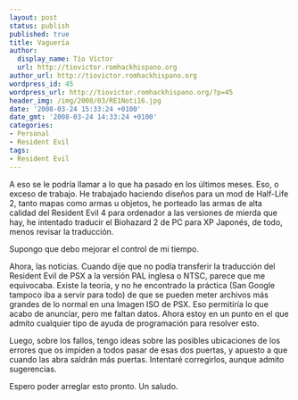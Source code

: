 ```yaml
---
layout: post
status: publish
published: true
title: Vaguería
author:
  display_name: Tío Víctor
  url: http://tiovictor.romhackhispano.org
author_url: http://tiovictor.romhackhispano.org
wordpress_id: 45
wordpress_url: http://tiovictor.romhackhispano.org/?p=45
header_img: /img/2008/03/RE1Noti16.jpg
date: '2008-03-24 15:33:24 +0100'
date_gmt: '2008-03-24 14:33:24 +0100'
categories:
- Personal
- Resident Evil
tags:
- Resident Evil
---
```

A eso se le podría llamar a lo que ha pasado en los últimos meses. Eso, o exceso de trabajo. He trabajado haciendo diseños para un mod de Half-Life 2, tanto mapas como armas u objetos, he porteado las armas de alta calidad del Resident Evil 4 para ordenador a las versiones de mierda que hay, he intentado traducir el Biohazard 2 de PC para XP Japonés, de todo, menos revisar la traducción.

Supongo que debo mejorar el control de mi tiempo.

Ahora, las noticias. Cuando dije que no podía transferir la traducción del Resident Evil de PSX a la versión PAL inglesa o NTSC, parece que me equivocaba. Existe la teoría, y no he encontrado la práctica (San Google tampoco iba a servir para todo) de que se pueden meter archivos más grandes de lo normal en una Imagen ISO de PSX. Eso permitiría lo que acabo de anunciar, pero me faltan datos. Ahora estoy en un punto en el que admito cualquier tipo de ayuda de programación para resolver esto.

Luego, sobre los fallos, tengo ideas sobre las posibles ubicaciones de los errores que os impiden a todos pasar de esas dos puertas, y apuesto a que cuando las abra saldrán más puertas. Intentaré corregirlos, aunque admito sugerencias.

Espero poder arreglar esto pronto. Un saludo.
